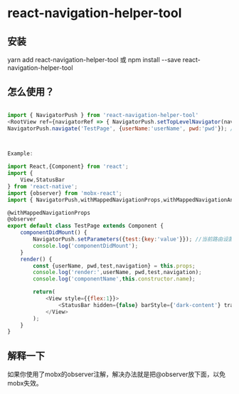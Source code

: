 # react-navigation-helper-tool


## 安装

yarn add react-navigation-helper-tool 或 npm install --save react-navigation-helper-tool


## 怎么使用？

```javascript

import { NavigatorPush } from 'react-navigation-helper-tool'
<RootView ref={navigatorRef => { NavigatorPush.setTopLevelNavigator(navigatorRef); }}/>  //保存navigator的引用
NavigatorPush.navigate('TestPage', {userName:'userName', pwd:'pwd'}); //跳转路由



Example:

import React,{Component} from 'react';
import {
    View,StatusBar
} from 'react-native';
import {observer} from 'mobx-react';
import { NavigatorPush,withMappedNavigationProps,withMappedNavigationAndConfigProps } from 'react-navigation-helper-tool'

@withMappedNavigationProps
@observer
export default class TestPage extends Component {
    componentDidMount() {
        NavigatorPush.setParameters({test:{key:'value'}}); //当前路由设置参数
        console.log('componentDidMount');
    }
    render() {
        const {userName, pwd,test,navigation} = this.props;
        console.log('render:',userName, pwd,test,navigation);
        console.log('componentName',this.constructor.name);

        return(
            <View style={{flex:1}}>
                <StatusBar hidden={false} barStyle={'dark-content'} translucent={false} backgroundColor={'white'}/>
            </View>
        );
    }
}
```


## 解释一下

如果你使用了mobx的observer注解，解决办法就是把@observer放下面，以免mobx失效。
